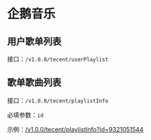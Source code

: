 # 企鹅音乐

## 用户歌单列表

接口：`/v1.0.0/tecent/userPlaylist`

## 歌单歌曲列表

接口：`/v1.0.0/tecent/playlistInfo`

必填参数：`id`

示例：[/v1.0.0/tecent/playlistInfo?id=9321051544](http://location:3678/v1.0.0/tecent/playlistInfo?id=9321051544)